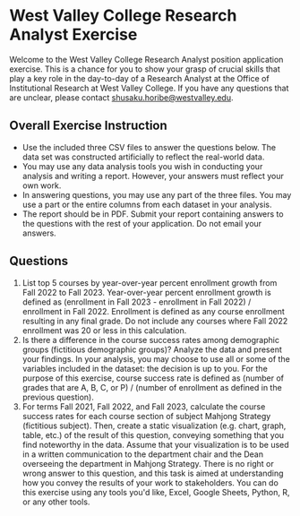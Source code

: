# West Valley College Research Analyst Exercise
Welcome to the West Valley College Research Analyst position application exercise. This is a chance for you to show your grasp of crucial skills that play a key role in the day-to-day of a Research Analyst at the Office of Institutional Research at West Valley College. If you have any questions that are unclear, please contact shusaku.horibe@westvalley.edu.

## Overall Exercise Instruction

* Use the included three CSV files to answer the questions below. The data set was constructed artificially to reflect the real-world data.
* You may use any data analysis tools you wish in conducting your analysis and writing a report. However, your answers must reflect your own work.
* In answering questions, you may use any part of the three files. You may use a part or the entire columns from each dataset in your analysis.
* The report should be in PDF. Submit your report containing answers to the questions with the rest of your application. Do not email your answers.

## Questions

1. List top 5 courses by year-over-year percent enrollment growth from Fall 2022 to Fall 2023. Year-over-year percent enrollment growth is defined as (enrollment in Fall 2023 - enrollment in Fall 2022) / enrollment in Fall 2022. Enrollment is defined as any course enrollment resulting in any final grade. Do not include any courses where Fall 2022 enrollment was 20 or less in this calculation.
2. Is there a difference in the course success rates among demographic groups (fictitious demographic groups)? Analyze the data and present your findings. In your analysis, you may choose to use all or some of the variables included in the dataset: the decision is up to you. For the purpose of this exercise, course success rate is defined as (number of grades that are A, B, C, or P) / (number of enrollment as defined in the previous question).
3. For terms Fall 2021, Fall 2022, and Fall 2023, calculate the course success rates for each course section of subject Mahjong Strategy (fictitious subject). Then, create a static visualization (e.g. chart, graph, table, etc.) of the result of this question, conveying something that you find noteworthy in the data. Assume that your visualization is to be used in a written communication to the department chair and the Dean overseeing the department in Mahjong Strategy. There is no right or wrong answer to this question, and this task is aimed at understanding how you convey the results of your work to stakeholders. You can do this exercise using any tools you'd like, Excel, Google Sheets, Python, R, or any other tools.

